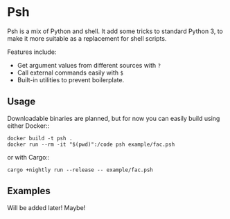 
Psh
===============================

Psh is a mix of Python and shell. It add some tricks to standard Python 3, to make it more suitable as a replacement for shell scripts.

Features include:

* Get argument values from different sources with `?`
* Call external commands easily with `$`
* Built-in utilities to prevent boilerplate.

Usage
-------------------------------

Downloadable binaries are planned, but for now you can easily build using either Docker::

    docker build -t psh .
    docker run --rm -it "$(pwd)":/code psh example/fac.psh

or with Cargo::

    cargo +nightly run --release -- example/fac.psh

Examples
-------------------------------

Will be added later! Maybe!
